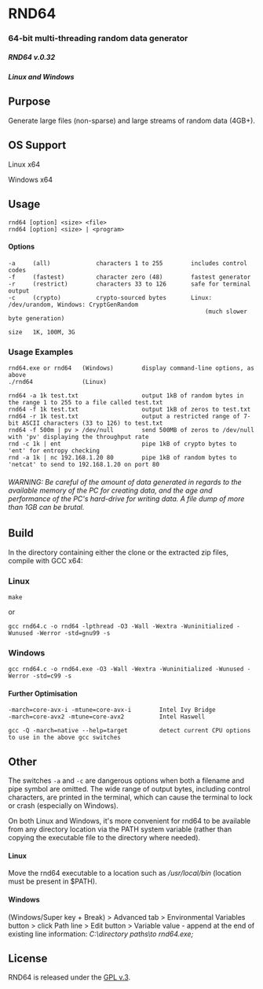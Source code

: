 
# RND64

### 64-bit multi-threading random data generator


##### RND64 v.0.32

##### Linux and Windows


## Purpose

Generate large files (non-sparse) and large streams of random data (4GB+).


## OS Support

Linux x64

Windows x64


## Usage

    rnd64 [option] <size> <file>
    rnd64 [option] <size> | <program>

#### Options

    -a     (all)             characters 1 to 255        includes control codes
    -f     (fastest)         character zero (48)        fastest generator
    -r     (restrict)        characters 33 to 126       safe for terminal output
    -c     (crypto)          crypto-sourced bytes       Linux: /dev/urandom, Windows: CryptGenRandom
                                                            (much slower byte generation)

    size   1K, 100M, 3G


### Usage Examples

    rnd64.exe or rnd64   (Windows)        display command-line options, as above
    ./rnd64              (Linux)

    rnd64 -a 1k test.txt                  output 1kB of random bytes in the range 1 to 255 to a file called test.txt
    rnd64 -f 1k test.txt                  output 1kB of zeros to test.txt
    rnd64 -r 1k test.txt                  output a restricted range of 7-bit ASCII characters (33 to 126) to test.txt
    rnd64 -f 500m | pv > /dev/null        send 500MB of zeros to /dev/null with 'pv' displaying the throughput rate
    rnd -c 1k | ent                       pipe 1kB of crypto bytes to 'ent' for entropy checking
    rnd -a 1k | nc 192.168.1.20 80        pipe 1kB of random bytes to 'netcat' to send to 192.168.1.20 on port 80


###### WARNING: Be careful of the amount of data generated in regards to the available memory of the PC for creating data, and the age and performance of the PC's hard-drive for writing data.  A file dump of more than 1GB can be brutal.


## Build

In the directory containing either the clone or the extracted zip files, compile with GCC x64:

### Linux

    make

or

    gcc rnd64.c -o rnd64 -lpthread -O3 -Wall -Wextra -Wuninitialized -Wunused -Werror -std=gnu99 -s

### Windows

    gcc rnd64.c -o rnd64.exe -O3 -Wall -Wextra -Wuninitialized -Wunused -Werror -std=c99 -s

#### Further Optimisation

    -march=core-avx-i -mtune=core-avx-i        Intel Ivy Bridge
    -march=core-avx2 -mtune=core-avx2          Intel Haswell

    gcc -Q -march=native --help=target         detect current CPU options to use in the above gcc switches


## Other

The switches `-a` and `-c` are dangerous options when both a filename and pipe symbol are omitted. The wide range of output bytes, including control characters, are printed in the terminal, which can cause the terminal to lock or crash (especially on Windows).

On both Linux and Windows, it's more convenient for rnd64 to be available from any directory location via the PATH system variable (rather than copying the executable file to the directory where needed).

#### Linux

Move the rnd64 executable to a location such as */usr/local/bin*  (location must be present in $PATH).

#### Windows

(Windows/Super key + Break) > Advanced tab > Environmental Variables button > click Path line > Edit button > Variable value - append at the end of existing line information: *C:\directory paths\to rnd64.exe\;*


## License

RND64 is released under the [GPL v.3](https://www.gnu.org/licenses/gpl-3.0.html).
